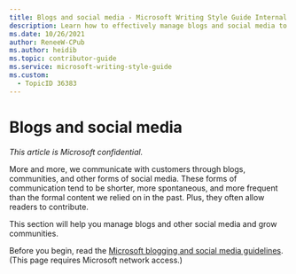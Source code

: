 ```yaml
---
title: Blogs and social media - Microsoft Writing Style Guide Internal
description: Learn how to effectively manage blogs and social media to engage with customers and grow communities. 
ms.date: 10/26/2021
author: ReneeW-CPub
ms.author: heidib
ms.topic: contributor-guide
ms.service: microsoft-writing-style-guide
ms.custom:
  - TopicID 36383
---
```



# Blogs and social media

*This article is Microsoft confidential.*

More and more, we communicate with customers through blogs, communities, and other forms of social media. These forms of communication tend to be shorter, more spontaneous, and more frequent than the formal content we relied on in the past. Plus, they often allow readers to contribute.

This section will help you manage blogs and other social media and grow communities.

Before you begin, read the [Microsoft blogging and social media guidelines](https://microsoft.sharepoint.com/sites/celaweb-marketing/sitepages/social-media-social-media-guidelines.aspx). (This page requires Microsoft network access.)